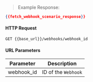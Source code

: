 
> Example Response:

```json
{{fetch_webhook_scenario_response}}
```

#### HTTP Request

`GET {{base_url}}/webhooks/webhook_id`

#### URL Parameters

Parameter | Description
--------- | -------------------------------------------------------------------
webhook_id | ID of the `Webhook`
